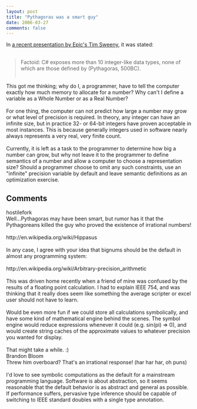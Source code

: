 ```yaml
---
layout: post
title: "Pythagoras was a smart guy"
date: 2006-03-27
comments: false
---
```


<div class='blogger'>
  <div class='post'>
    In <a href="http://www.st.cs.uni-sb.de/edu/seminare/2005/advanced-fp/docs/sweeny.pdf">a recent presentation by Epic's Tim Sweeny</a>, it was stated:<br /><br /><blockquote>Factoid: C# exposes more than 10 integer-like data types, none of which are those defined by (Pythagoras, 500BC).<br /><br /></blockquote>This got me thinking; why do I, a programmer, have to tell the computer exactly how much memory to allocate for a number? Why can't I define a variable as a Whole Number or as a Real Number?<br /><br />For one thing, the computer can not predict how large a number may grow or what level of precision is required. In theory, any integer can have an infinite size, but in practice 32- or 64-bit integers have proven acceptable in most instances. This is because generally integers used in software nearly always represents a very real, very finite count.<br /><br />Currently, it is left as a task to the programmer to determine how big a number can grow, but why not leave it to the programmer to define semantics of a number and allow a computer to choose a representation size? Should a programmer choose to omit any such constraints, use an "infinite" precision variable by default and leave semantic definitions as an optimization exercise.  </div>
  <h2>Comments</h2>
  <div class='comments'>
    <div class='comment'>
      <div class='author'>hostilefork</div>    <div class='content'>
    Well...Pythagoras may have been smart, but rumor has it that the Pythagoreans killed the guy who proved the existence of irrational numbers!<BR/><BR/>http://en.wikipedia.org/wiki/Hippasus<BR/><BR/>In any case, I agree with your idea that bignums should be the default in almost any programming system:<BR/><BR/>http://en.wikipedia.org/wiki/Arbitrary-precision_arithmetic<BR/><BR/>This was driven home recently when a friend of mine was confused by the results of a floating point calculation.  I had to explain IEEE 754, and was thinking that it really does seem like something the average scripter or excel user should not have to learn.<BR/><BR/>Would be even more fun if we could store all calculations symbolically, and have some kind of mathematical engine behind the scenes.  The symbol engine would reduce expressions whenever it could (e.g. sin(pi) =&gt; 0), and would create string caches of the approximate values to whatever precision you wanted for display.<BR/><BR/>That might take a while.  :)      </div>
    </div>
    <div class='comment'>
      <div class='author'>Brandon Bloom</div>    <div class='content'>
    Threw him overboard? That's an irrational response! (har har har, oh puns)<BR/><BR/>I'd love to see symbolic computations as the default for a mainstream programming language. Software is about abstraction, so it seems reasonable that the default behavior is as abstract and general as possible. If performance suffers, pervasive type inference should be capable of switching to IEEE standard doubles with a single type annotation.      </div>
    </div>
</div>
